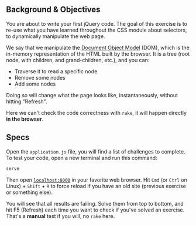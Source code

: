 ## Background & Objectives

You are about to write your first jQuery code. The goal of this exercise
is to re-use what you have learned throughout the CSS module about
selectors, to dynamically manipulate the web page.

We say that we manipulate the [Document Object Model](http://en.wikipedia.org/wiki/Document_Object_Model) (DOM), which is
the in-memory representation of the HTML built by the browser. It is
a tree (root node, with children, and grand-children, etc.), and
you can:

- Traverse it to read a specific node
- Remove some nodes
- Add some nodes

Doing so will change what the page looks like, instantaneously, without
hitting "Refresh".

Here we can't check the code correctness with `rake`, it will happen directly **in the browser**.

## Specs

Open the `application.js` file, you will find a list of challenges to
complete. To test your code, open a new terminal and run this command:

```bash
serve
```

Then open [`localhost:8000`](http://localhost:8000) in your favorite web browser. Hit `Cmd` (or `Ctrl` on Linux) + `Shift` + `R` to force reload if you have an old site (previous exercise or something else).

You will see that all results are failing. Solve them from top to bottom, and hit F5 (Refresh) each time you want to check if you've solved an exercise. That's a **manual** test if you will, no `rake` here.
